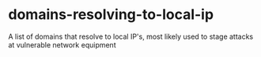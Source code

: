 # domains-resolving-to-local-ip
A list of domains that resolve to local IP's, most likely used to stage attacks at vulnerable network equipment

